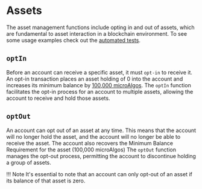 # Assets

The asset management functions include opting in and out of assets, which are fundamental to asset interaction in a blockchain environment.
To see some usage examples check out the [automated tests](https://github.com/algorandfoundation/algokit-utils-ts/blob/main/src/asset.spec.ts).

## `optIn`

Before an account can receive a specific asset, it must `opt-in` to receive it. An opt-in transaction places an asset holding of 0 into the account and increases its minimum balance by [100,000 microAlgos](https://developer.algorand.org/docs/get-details/asa/#assets-overview).
The `optIn` function facilitates the opt-in process for an account to multiple assets, allowing the account to receive and hold those assets.

## `optOut`

An account can opt out of an asset at any time. This means that the account will no longer hold the asset, and the account will no longer be able to receive the asset. The account also recovers the Minimum Balance Requirement for the asset (100,000 microAlgos)
The `optOut` function manages the opt-out process, permitting the account to discontinue holding a group of assets.

!!! Note 
    It's essential to note that an account can only opt-out of an asset if its balance of that asset is zero.
